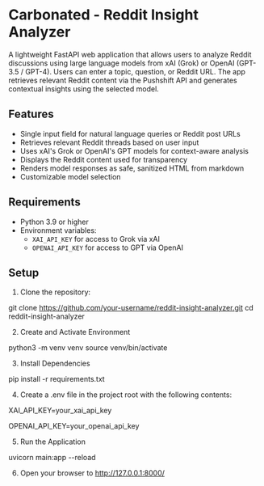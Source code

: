 # Carbonated - Reddit Insight Analyzer

A lightweight FastAPI web application that allows users to analyze Reddit discussions using large language models from xAI (Grok) or OpenAI (GPT-3.5 / GPT-4). Users can enter a topic, question, or Reddit URL. The app retrieves relevant Reddit content via the Pushshift API and generates contextual insights using the selected model.

## Features

- Single input field for natural language queries or Reddit post URLs
- Retrieves relevant Reddit threads based on user input
- Uses xAI's Grok or OpenAI's GPT models for context-aware analysis
- Displays the Reddit content used for transparency
- Renders model responses as safe, sanitized HTML from markdown
- Customizable model selection

## Requirements

- Python 3.9 or higher
- Environment variables:
  - `XAI_API_KEY` for access to Grok via xAI
  - `OPENAI_API_KEY` for access to GPT via OpenAI

## Setup

1. Clone the repository:

git clone https://github.com/your-username/reddit-insight-analyzer.git
cd reddit-insight-analyzer

2. Create and Activate Environment

python3 -m venv venv
source venv/bin/activate

3. Install Dependencies

pip install -r requirements.txt

4. Create a .env file in the project root with the following contents:

XAI_API_KEY=your_xai_api_key

OPENAI_API_KEY=your_openai_api_key

5. Run the Application

uvicorn main:app --reload

6. Open your browser to http://127.0.0.1:8000/

